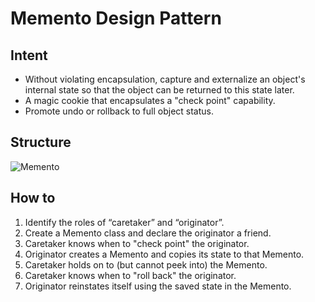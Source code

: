 # Memento Design Pattern

## Intent

- Without violating encapsulation, capture and externalize an object's internal
state so that the object can be returned to this state later.
- A magic cookie that encapsulates a "check point" capability.
- Promote undo or rollback to full object status.

## Structure

![Memento](https://sourcemaking.com/files/v2/content/patterns/Memento.png)

## How to

1. Identify the roles of “caretaker” and “originator”.
2. Create a Memento class and declare the originator a friend.
3. Caretaker knows when to "check point" the originator.
4. Originator creates a Memento and copies its state to that Memento.
5. Caretaker holds on to (but cannot peek into) the Memento.
6. Caretaker knows when to "roll back" the originator.
7. Originator reinstates itself using the saved state in the Memento.
